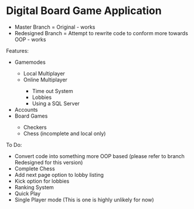 # Digital Board Game Application

<ul>
  <li>Master Branch = Original - works</li>
  <li>Redesigned Branch = Attempt to rewrite code to conform more towards OOP - works</li>
</ul>

Features:

<ul>
  <li>Gamemodes</li>
  <ul>
    <li>Local Multiplayer</li>
    <li>Online Multiplayer</li>
      <ul>
        <li>Time out System</li>
        <li>Lobbies</li>
        <li>Using a SQL Server</li>
      </ul>
  </ul>
  <li>Accounts</li>
  <li>Board Games</li>
  <ul>
    <li>Checkers</li>
    <li>Chess (incomplete and local only)</li>
  </ul>
</ul>

To Do:
<ul>
  <li>Convert code into something more OOP based (please refer to branch Redesigned for this version)</li>
  <li>Complete Chess</li>
  <li>Add next page option to lobby listing</li>
  <li>Kick option for lobbies</li>
  <li>Ranking System</li>
  <li>Quick Play</li>
  <li>Single Player mode (This is one is highly unlikely for now)</li>
</ul>
